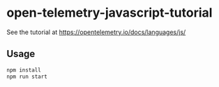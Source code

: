 # open-telemetry-javascript-tutorial

See the tutorial at https://opentelemetry.io/docs/languages/js/

## Usage

```bash
npm install
npm run start
```
